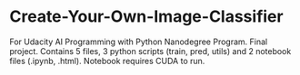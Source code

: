 # Create-Your-Own-Image-Classifier
For Udacity AI Programming with Python Nanodegree Program. Final project. 
Contains 5 files, 3 python scripts (train, pred, utils) and 2 notebook files (.ipynb, .html). Notebook requires CUDA to run. 
